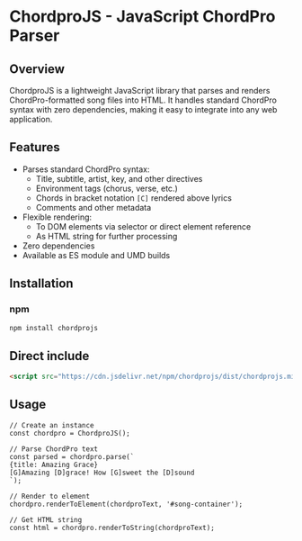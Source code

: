 # ChordproJS - JavaScript ChordPro Parser

## Overview

ChordproJS is a lightweight JavaScript library that parses and renders ChordPro-formatted song files into HTML. It
handles standard ChordPro syntax with zero dependencies, making it easy to integrate into any web application.

## Features

- Parses standard ChordPro syntax:
    - Title, subtitle, artist, key, and other directives
    - Environment tags (chorus, verse, etc.)
    - Chords in bracket notation `[C]` rendered above lyrics
    - Comments and other metadata
- Flexible rendering:
    - To DOM elements via selector or direct element reference
    - As HTML string for further processing
- Zero dependencies
- Available as ES module and UMD builds

## Installation

### npm

```bash
npm install chordprojs
```

## Direct include 

```html
<script src="https://cdn.jsdelivr.net/npm/chordprojs/dist/chordprojs.min.js"></script>
```

## Usage

```
// Create an instance
const chordpro = ChordproJS();

// Parse ChordPro text
const parsed = chordpro.parse(`
{title: Amazing Grace}
[G]Amazing [D]grace! How [G]sweet the [D]sound
`);

// Render to element
chordpro.renderToElement(chordproText, '#song-container');

// Get HTML string
const html = chordpro.renderToString(chordproText);
```